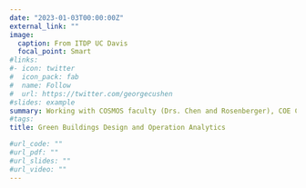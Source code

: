 ```yaml
---
date: "2023-01-03T00:00:00Z"
external_link: ""
image:
  caption: From ITDP UC Davis
  focal_point: Smart
#links:
#- icon: twitter
#  icon_pack: fab
#  name: Follow
#  url: https://twitter.com/georgecushen
#slides: example
summary: Working with COSMOS faculty (Drs. Chen and Rosenberger), COE CE (Dr. Park), and CAPPA Architecture (Mr. MacBride) |   Project also part of K-12 NSF RET
#tags:
title: Green Buildings Design and Operation Analytics

#url_code: ""
#url_pdf: ""
#url_slides: ""
#url_video: ""
---
```

